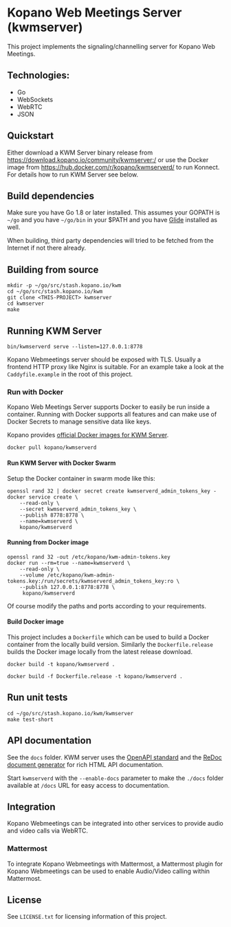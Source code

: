 # Kopano Web Meetings Server (kwmserver)

This project implements the signaling/channelling server for Kopano
Web Meetings.

## Technologies:
  - Go
  - WebSockets
  - WebRTC
  - JSON

## Quickstart

Either download a KWM Server binary release from https://download.kopano.io/community/kwmserver:/
or use the Docker image from https://hub.docker.com/r/kopano/kwmserverd/ to run
Konnect. For details how to run KWM Server see below.

## Build dependencies

Make sure you have Go 1.8 or later installed. This assumes your GOPATH is `~/go` and
you have `~/go/bin` in your $PATH and you have [Glide](https://github.com/Masterminds/glide)
installed as well.

When building, third party dependencies will tried to be fetched from the Internet
if not there already.

## Building from source

```
mkdir -p ~/go/src/stash.kopano.io/kwm
cd ~/go/src/stash.kopano.io/kwm
git clone <THIS-PROJECT> kwmserver
cd kwmserver
make
```

## Running KWM Server

```
bin/kwmserverd serve --listen=127.0.0.1:8778
```

Kopano Webmeetings server should be exposed with TLS. Usually a frontend HTTP
proxy like Nginx is suitable. For an example take a look at the `Caddyfile.example`
in the root of this project.

### Run with Docker

Kopano Web Meetings Server supports Docker to easily be run inside a container.
Running with Docker supports all features and can make use of Docker Secrets to
manage sensitive data like keys.

Kopano provides [official Docker images for KWM Server](https://hub.docker.com/r/kopano/kwmserverd/).

```
docker pull kopano/kwmserverd
```

#### Run KWM Server with Docker Swarm

Setup the Docker container in swarm mode like this:

```
openssl rand 32 | docker secret create kwmserverd_admin_tokens_key -
docker service create \
	--read-only \
	--secret kwmserverd_admin_tokens_key \
	--publish 8778:8778 \
	--name=kwmserverd \
	kopano/kwmserverd
```

#### Running from Docker image

```
openssl rand 32 -out /etc/kopano/kwm-admin-tokens.key
docker run --rm=true --name=kwmserverd \
	--read-only \
	--volume /etc/kopano/kwm-admin-tokens.key:/run/secrets/kwmserverd_admin_tokens_key:ro \
	--publish 127.0.0.1:8778:8778 \
	 kopano/kwmserverd
```

Of course modify the paths and ports according to your requirements.

#### Build Docker image

This project includes a `Dockerfile` which can be used to build a Docker
container from the locally build version. Similarly the `Dockerfile.release`
builds the Docker image locally from the latest release download.

```
docker build -t kopano/kwmserverd .
```

```
docker build -f Dockerfile.release -t kopano/kwmserverd .
```

## Run unit tests

```
cd ~/go/src/stash.kopano.io/kwm/kwmserver
make test-short
```

## API documentation

See the `docs` folder. KWM server uses  the [OpenAPI standard](https://openapis.org/) and
the [ReDoc document generator](https://github.com/Rebilly/ReDoc) for rich HTML
API documentation.

Start `kwmserverd` with the `--enable-docs` parameter to make the `./docs` folder
available at `/docs` URL for easy access to documentation.

## Integration

Kopano Webmeetings can be integrated into other services to provide audio and
video calls via WebRTC.

### Mattermost

To integrate Kopano Webmeetings with Mattermost, a Mattermost plugin for
Kopano Webmeetings can be used to enable Audio/Video calling within Mattermost.

## License

See `LICENSE.txt` for licensing information of this project.
